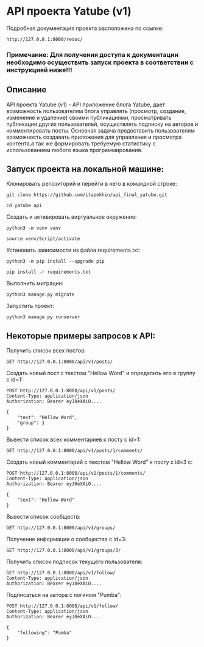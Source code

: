 # API проекта Yatube (v1)

Подробная документация проекта расположена по ссылке:
```
http://127.0.0.1:8000/redoc/
```
### Примечание: Для получения доступа к документации необходимо осуществить запуск проекта в соответствии с инструкцией ниже!!!

## Описание

API проекта Yatube (v1) - API приложение блога Yatube, дает возможность пользователям блога управлять (просмотр, создание, изменение и удаление) своими публикациями, просматривать публикации других пользователей, осуществлять подписку на авторов и комментировать посты. Основная задача предоставить пользователям возможность создавать приложения для управления и просмотра контента,а так же формировать требуемую статистику с использованием любого языка программирования.

## Запуск проекта на локальной машине:

Клонировать репозиторий и перейти в него в командной строке:

```
git clone https://github.com/itapekhin/api_final_yatube.git
```

```
cd yatube_api
```

Cоздать и активировать виртуальное окружение:

```
python3 -m venv venv
```

```
source venv/Script/activate
```

Установить зависимости из файла requirements.txt:

```
python3 -m pip install --upgrade pip
```

```
pip install -r requirements.txt
```

Выполнить миграции:

```
python3 manage.py migrate
```

Запустить проект:

```
python3 manage.py runserver
```
## Некоторые примеры запросов к API:
Получить список всех постов:

```
GET http://127.0.0.1:8000/api/v1/posts/ 
```

Создать новый пост с текстом "Hellow Word" и определить его в группу с id=1:

```
POST http://127.0.0.1:8000/api/v1/posts/
Content-Type: application/json
Authorization: Bearer eyJ0eXAiO....

{
    "text": "Hellow Word",
    "group": 1
}
```

Вывести список всех комментариев к посту с id=1:

```
GET http://127.0.0.1:8000/api/v1/posts/1/comments/
```

Создать новый комментарий с текстом "Hellow Word" к посту с id=3 с:

```
POST http://127.0.0.1:8000/api/v1/posts/1/comments/
Content-Type: application/json
Authorization: Bearer eyJ0eXAiO....

{
    "text": "Hellow Word"
}
```

Вывести список сообществ:

```
GET http://127.0.0.1:8000/api/v1/groups/
```

Получение информации о сообществе c id=3:

```
GET http://127.0.0.1:8000/api/v1/groups/3/
```

Получить список подписок текущего пользователя:

```
GET http://127.0.0.1:8000/api/v1/follow/
Content-Type: application/json
Authorization: Bearer eyJ0eXAiO....
```

Подписаться на автора с логином "Pumba":

```
POST http://127.0.0.1:8000/api/v1/follow/
Content-Type: application/json
Authorization: Bearer eyJ0eXAiO....

{
    "following": "Pumba"
}
```

